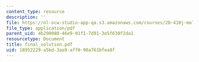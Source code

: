 ```yaml
---
content_type: resource
description: ''
file: https://ol-ocw-studio-app-qa.s3.amazonaws.com/courses/20-410j-molecular-cellular-and-tissue-biomechanics-be-410j-spring-2003/18952229a5bd3aa9aff090a761bfea8f_final_solution.pdf
file_type: application/pdf
parent_uid: 4b290080-46e9-01f1-7d91-3e5f630f2da1
resourcetype: Document
title: final_solution.pdf
uid: 18952229-a5bd-3aa9-aff0-90a761bfea8f
---
```

